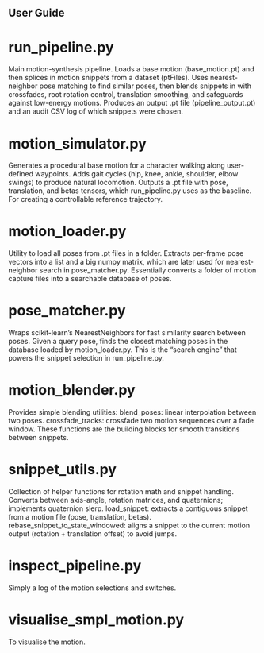 ## User Guide 
# run_pipeline.py
Main motion-synthesis pipeline.
Loads a base motion (base_motion.pt) and then splices in motion snippets from a dataset (ptFiles).
Uses nearest-neighbor pose matching to find similar poses, then blends snippets in with crossfades, root rotation control, translation smoothing, and safeguards against low-energy motions.
Produces an output .pt file (pipeline_output.pt) and an audit CSV log of which snippets were chosen.
# motion_simulator.py
Generates a procedural base motion for a character walking along user-defined waypoints.
Adds gait cycles (hip, knee, ankle, shoulder, elbow swings) to produce natural locomotion.
Outputs a .pt file with pose, translation, and betas tensors, which run_pipeline.py uses as the baseline.
For creating a controllable reference trajectory.
# motion_loader.py
Utility to load all poses from .pt files in a folder.
Extracts per-frame pose vectors into a list and a big numpy matrix, which are later used for nearest-neighbor search in pose_matcher.py.
Essentially converts a folder of motion capture files into a searchable database of poses.
# pose_matcher.py
Wraps scikit-learn’s NearestNeighbors for fast similarity search between poses.
Given a query pose, finds the closest matching poses in the database loaded by motion_loader.py.
This is the “search engine” that powers the snippet selection in run_pipeline.py.
# motion_blender.py
Provides simple blending utilities:
blend_poses: linear interpolation between two poses.
crossfade_tracks: crossfade two motion sequences over a fade window.
These functions are the building blocks for smooth transitions between snippets.
# snippet_utils.py
Collection of helper functions for rotation math and snippet handling.
Converts between axis-angle, rotation matrices, and quaternions; implements quaternion slerp.
load_snippet: extracts a contiguous snippet from a motion file (pose, translation, betas).
rebase_snippet_to_state_windowed: aligns a snippet to the current motion output (rotation + translation offset) to avoid jumps.
# inspect_pipeline.py 
Simply a log of the motion selections and switches. 
# visualise_smpl_motion.py
To visualise the motion.
